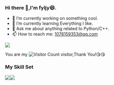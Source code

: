 ### Hi there 👋,I'm fyljy😄.

- 🔭 I’m currently working on something cool.
- 🌱 I’m currently learning Everything I like.
- 💬 Ask me about anything related to Python/C++.
- 📫 How to reach me: 1078159353@qq.com

![](https://github-readme-stats.vercel.app/api?username=fyljy&show_icons=true&theme=transparent)

You are my ![Visitor Count](https://profile-counter.glitch.me/fyljy/count.svg) visitor,Thank You!:kissing_heart::kissing_heart:

### My Skill Set

![](https://img.shields.io/badge/C++-ED8B00?style=for-the-badge&logo=openjdk&logoColor=white)![](https://img.shields.io/badge/Python-3776AB?style=for-the-badge&logo=python&logoColor=white)
